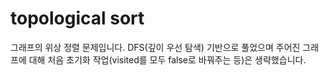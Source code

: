 # topological sort

그래프의 위상 정렬 문제입니다. DFS(깊이 우선 탐색) 기반으로 풀었으며 주어진 그래프에 대해 처음 초기화 작업(visited를 모두 false로 바꿔주는 등)은 생략했습니다.